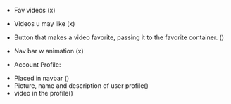 - Fav videos (x)

- Videos u may like  (x)

- Button that makes a video favorite, passing it to the favorite container. ()


- Nav bar w animation (x)

- Account Profile:
* Placed in navbar ()
* Picture, name and description of user profile()
* video in the profile()


